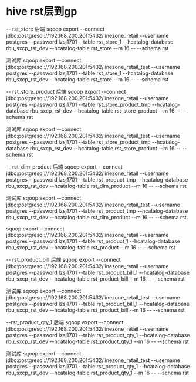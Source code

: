 # hive rst层到gp


-- rst_store
后端
sqoop export  --connect jdbc:postgresql://192.168.200.201:5432/linezone_retail --username postgres --password lzsj1701 --table rst_store_1 --hcatalog-database rbu_sxcp_rst_dev --hcatalog-table rst_store --m 16 -- --schema rst


测试库
sqoop export  --connect jdbc:postgresql://192.168.200.201:5432/linezone_retail_test --username postgres --password lzsj1701 --table rst_store_1 --hcatalog-database rbu_sxcp_rst_dev --hcatalog-table rst_store --m 16 -- --schema rst


-- rst_store_product
后端
sqoop export  --connect jdbc:postgresql://192.168.200.201:5432/linezone_retail --username postgres --password lzsj1701 --table rst_store_product_tmp --hcatalog-database rbu_sxcp_rst_dev --hcatalog-table  rst_store_product --m 16 -- --schema rst

测试库
sqoop export  --connect jdbc:postgresql://192.168.200.201:5432/linezone_retail_test --username postgres --password lzsj1701 --table rst_store_product_tmp --hcatalog-database rbu_sxcp_rst_dev --hcatalog-table  rst_store_product --m 16 -- --schema rst

-- rst_dim_product
后端
sqoop export  --connect jdbc:postgresql://192.168.200.201:5432/linezone_retail --username postgres --password lzsj1701 --table rst_product_tmp --hcatalog-database rbu_sxcp_rst_dev --hcatalog-table  rst_dim_product --m 16 -- --schema rst

测试库
sqoop export  --connect jdbc:postgresql://192.168.200.201:5432/linezone_retail_test --username postgres --password lzsj1701 --table rst_product_tmp --hcatalog-database rbu_sxcp_rst_dev --hcatalog-table  rst_dim_product --m 16 -- --schema rst


sqoop export  --connect jdbc:postgresql://192.168.200.201:5432/linezone_retail --username postgres --password lzsj1701 --table rst_product_1 --hcatalog-database rbu_sxcp_rst_dev --hcatalog-table rst_product --m 16 -- --schema rst


-- rst_product_bill
后端
sqoop export  --connect jdbc:postgresql://192.168.200.201:5432/linezone_retail --username postgres --password lzsj1701 --table rst_product_bill_1 --hcatalog-database rbu_sxcp_rst_dev --hcatalog-table rst_product_bill --m 16 -- --schema rst


测试库
sqoop export  --connect jdbc:postgresql://192.168.200.201:5432/linezone_retail_test --username postgres --password lzsj1701 --table rst_product_bill_1 --hcatalog-database rbu_sxcp_rst_dev --hcatalog-table rst_product_bill --m 16 -- --schema rst

--rst_product_qty_1
后端
sqoop export  --connect jdbc:postgresql://192.168.200.201:5432/linezone_retail --username postgres --password lzsj1701 --table rst_product_qty_1 --hcatalog-database rbu_sxcp_rst_dev --hcatalog-table rst_product_qty_1 --m 16 -- --schema rst

测试库
sqoop export  --connect jdbc:postgresql://192.168.200.201:5432/linezone_retail_test --username postgres --password lzsj1701 --table rst_product_qty_1 --hcatalog-database rbu_sxcp_rst_dev --hcatalog-table rst_product_qty_1 --m 16 -- --schema rst